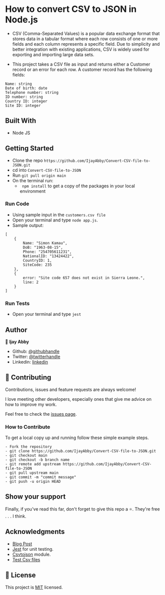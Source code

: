 # How to convert CSV to JSON in Node.js
- CSV (Comma-Separated Values) is a popular data exchange format that stores data in a tabular format where each row consists of one or more fields and each column represents a specific field. Due to simplicity and better integration with existing applications, CSV is widely used for exporting and importing large data sets.

- This project takes a CSV file as input and returns either a Customer record or an error for each row. 
A customer record has the following fields:
```
Name: string
Date of birth: date
Telephone number: string
ID number: string
Country ID: integer 
Site ID: integer
```

## Built With

- Node JS

## Getting Started

- Clone the repo `https://github.com/IjayAbby/Convert-CSV-file-to-JSON.git`
- cd into `Convert-CSV-file-to-JSON`
- Run `git pull origin main`
- On the terminal run:
  - `` npm install`` to get a copy of the packages in your local environment

### Run Code
- Using sample input in the ```customers.csv file```
- Open your terminal and type ```node app.js```. 
- Sample output:
```
[
	{
		Name: "Simon Kamau",
		DoB: "1963-08-15",
		Phone: "254705611231",
		NationalID: "13424422",
		CountryID: 1,
		SiteCode: 235
	},
	{
		error: "Site code 657 does not exist in Sierra Leone.",
		line: 2
	}
]
```

### Run Tests
- Open your terminal and type ```jest```

## Author

👤 **Ijay Abby**

- Github: [@githubhandle](https://github.com/IjayAbby)
- Twitter: [@twitterhandle](https://twitter.com/Ijay_js)
- Linkedin: [linkedin](https://www.linkedin.com/in/ijayabby4/)

## 🤝 Contributing

Contributions, issues and feature requests are always welcome!

I love meeting other developers, especially ones that give me advice on how to improve my work.

Feel free to check the [issues page](https://github.com/IjayAbby/Convert-CSV-file-to-JSON/issues).

### How to Contribute

To get a local copy up and running follow these simple example steps.

```
- Fork the repository
- git clone https://github.com/IjayAbby/Convert-CSV-file-to-JSON.git
- git checkout main
- git checkout -b branch name
- git remote add upstream https://github.com/IjayAbby/Convert-CSV-file-to-JSON
- git pull upstream main
- git commit -m "commit message"
- git push -u origin HEAD
```

## Show your support

Finally, if you've read this far, don't forget to give this repo a ⭐️. They're free . . . I think.

## Acknowledgments

- [Blog Post](https://attacomsian.com/blog/nodejs-convert-csv-to-json)
- [Jest](https://jestjs.io/) for unit testing.
- [Csvtojson](https://www.npmjs.com/package/csvtojson) module.
- [Test Csv files](https://www.convertcsv.com/csv-to-json.htm)

## 📝 License

This project is [MIT](https://github.com/IjayAbby/Convert-CSV-file-to-JSON/blob/main/LICENSE) licensed.
